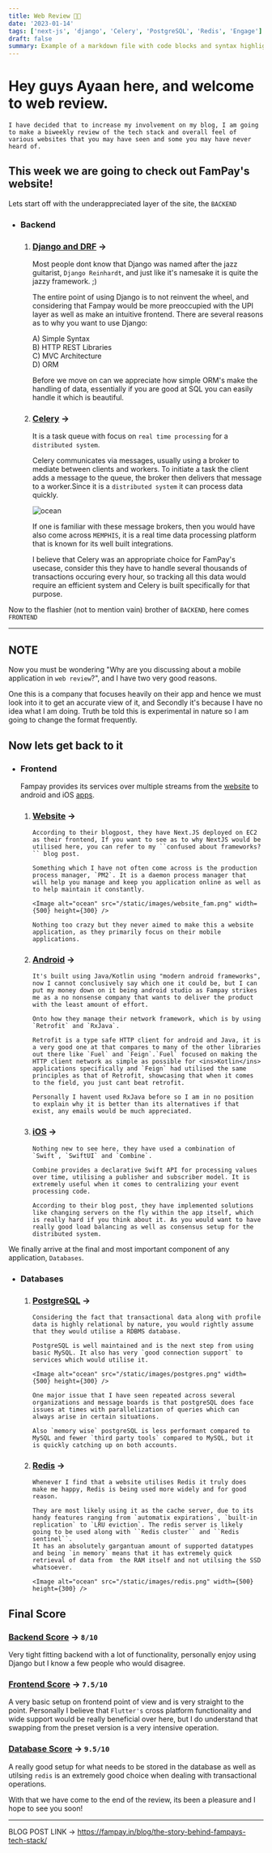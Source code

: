 ```yaml
---
title: Web Review 👏👏
date: '2023-01-14'
tags: ['next-js', 'django', 'Celery', 'PostgreSQL', 'Redis', 'Engage']
draft: false
summary: Example of a markdown file with code blocks and syntax highlighting
---
```


# Hey guys Ayaan here, and welcome to web review.

    I have decided that to increase my involvement on my blog, I am going to make a biweekly review of the tech stack and overall feel of various websites that you may have seen and some you may have never heard of.

## This week we are going to check out FamPay's website!

Lets start off with the underappreciated layer of the site, the `BACKEND`

- ### Backend

  1. ### <ins>Django and DRF</ins> ->

     Most people dont know that Django was named after the jazz guitarist, `Django Reinhardt`, and just like it's namesake it is quite the jazzy framework. ;)

     The entire point of using Django is to not reinvent the wheel, and considering that Fampay would be more preoccupied with the UPI layer as well as make an intuitive frontend.
     There are several reasons as to why you want to use Django:

     A) Simple Syntax <br/>
     B) HTTP REST Libraries <br/>
     C) MVC Architecture <br/>
     D) ORM <br/>

     Before we move on can we appreciate how simple ORM's make the handling of data, essentially if you are good at SQL you can easily handle it which is beautiful.

  2. ### <ins>Celery</ins> ->

     It is a task queue with focus on `real time processing` for a `distributed system`.

     Celery communicates via messages, usually using a broker to mediate between clients and workers. To initiate a task the client adds a message to the queue, the broker then delivers that message to a worker.Since it is a `distributed system` it can process data quickly.

       <Image alt="ocean" src="/static/images/celery.png" width={500} height={300} />

     If one is familiar with these message brokers, then you would have also come across `MEMPHIS`, it is a real time data processing platform that is known for its well built integrations.

     I believe that Celery was an appropriate choice for FamPay's usecase, consider this they have to handle several thousands of transactions occuring every hour, so tracking all this data would require an efficient system and Celery is built specifically for that purpose.

Now to the flashier (not to mention vain) brother of `BACKEND`, here comes `FRONTEND`

---

## NOTE <br/>

Now you must be wondering "Why are you discussing about a mobile application in `web review`?", and I have two very good reasons.

One this is a company that focuses heavily on their app and hence we must look into it to get an accurate view of it, and Secondly it's because I have no idea what I am doing. Truth be told this is experimental in nature so I am going to change the format frequently.

## Now lets get back to it

- ### Frontend

  Fampay provides its services over multiple streams from the <ins>website</ins> to android and iOS <ins>apps</ins>.

  1.  ### <ins>Website</ins> ->

          According to their blogpost, they have Next.JS deployed on EC2 as their frontend, If you want to see as to why NextJS would be utilised here, you can refer to my ``confused about frameworks?`` blog post.

          Something which I have not often come across is the production process manager, `PM2`. It is a daemon process manager that will help you manage and keep you application online as well as to help maintain it constantly.

          <Image alt="ocean" src="/static/images/website_fam.png" width={500} height={300} />

          Nothing too crazy but they never aimed to make this a website application, as they primarily focus on their mobile applications.

  2.  ### <ins>Android</ins> ->

          It's built using Java/Kotlin using "modern android frameworks", now I cannot conclusively say which one it could be, but I can put my money down on it being android studio as Fampay strikes me as a no nonsense company that wants to deliver the product with the least amount of effort.

          Onto how they manage their network framework, which is by using `Retrofit` and `RxJava`.

          Retrofit is a type safe HTTP client for android and Java, it is a very good one at that compares to many of the other libraries out there like `Fuel` and `Feign`.`Fuel` focused on making the HTTP client network as simple as possible for <ins>Kotlin</ins> applications specifically and `Feign` had utilised the same principles as that of Retrofit, showcasing that when it comes to the field, you just cant beat retrofit.

          Personally I havent used RxJava before so I am in no position to explain why it is better than its alternatives if that exist, any emails would be much appreciated.

  3.  ### <ins>iOS</ins> ->

          Nothing new to see here, they have used a combination of `Swift`, `SwiftUI` and `Combine`.

          Combine provides a declarative Swift API for processing values over time, utilising a publisher and subscriber model. It is extremely useful when it comes to centralizing your event processing code.

          According to their blog post, they have implemented solutions like changing servers on the fly within the app itself, which is really hard if you think about it. As you would want to have really good load balancing as well as consensus setup for the distributed system.

We finally arrive at the final and most important component of any application, `Databases`.

- ### Databases

  1.  ### <ins>PostgreSQL</ins> ->

          Considering the fact that transactional data along with profile data is highly relational by nature, you would rightly assume that they would utilise a RDBMS database.

          PostgreSQL is well maintained and is the next step from using basic MySQL. It also has very `good connection support` to services which would utilise it.

          <Image alt="ocean" src="/static/images/postgres.png" width={500} height={300} />

          One major issue that I have seen repeated across several organizations and message boards is that postgreSQL does face issues at times with parallelization of queries which can always arise in certain situations.

          Also `memory wise` postgreSQL is less performant compared to MySQL and fewer `third party tools` compared to MySQL, but it is quickly catching up on both accounts.

  2.  ### <ins>Redis</ins> ->

          Whenever I find that a website utilises Redis it truly does make me happy, Redis is being used more widely and for good reason.

          They are most likely using it as the cache server, due to its handy features ranging from `automatix expirations`, `built-in replication` to `LRU eviction`. The redis server is likely going to be used along with ``Redis cluster`` and ``Redis sentinel``.
          It has an absolutely gargantuan amount of supported datatypes and being `in memory` means that it has extremely quick retrieval of data from  the RAM itself and not utilsing the SSD whatsoever.

          <Image alt="ocean" src="/static/images/redis.png" width={500} height={300} />

## Final Score

### <ins>Backend Score</ins> -> `8/10`

Very tight fitting backend with a lot of functionality, personally enjoy using Django but I know a few people who would disagree.

### <ins>Frontend Score</ins> -> `7.5/10`

A very basic setup on frontend point of view and is very straight to the point. Personally I believe that `Flutter's` cross platform functionality and wide support would be really beneficial over here, but I do understand that swapping from the preset version is a very intensive operation.

### <ins>Database Score</ins> -> `9.5/10`

A really good setup for what needs to be stored in the database as well as utilsing `redis` is an extremely good choice when dealing with transactional operations.

With that we have come to the end of the review, its been a pleasure and I hope to see you soon!

---

BLOG POST LINK -> https://fampay.in/blog/the-story-behind-fampays-tech-stack/
